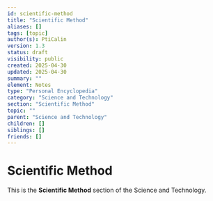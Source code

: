 ```yaml
---
id: scientific-method
title: "Scientific Method"
aliases: []
tags: [topic]
author(s): PtiCalin
version: 1.3
status: draft
visibility: public
created: 2025-04-30
updated: 2025-04-30
summary: ""
element: Notes
type: "Personal Encyclopedia"
category: "Science and Technology"
section: "Scientific Method"
topic: ""
parent: "Science and Technology"
children: []
siblings: []
friends: []
---
```

# Scientific Method

This is the **Scientific Method** section of the Science and Technology.
